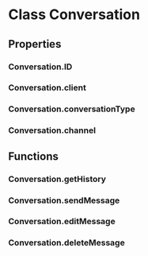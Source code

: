 # Class Conversation


## Properties

### Conversation.ID

### Conversation.client

### Conversation.conversationType

### Conversation.channel


## Functions

### Conversation.getHistory

### Conversation.sendMessage

### Conversation.editMessage

### Conversation.deleteMessage
